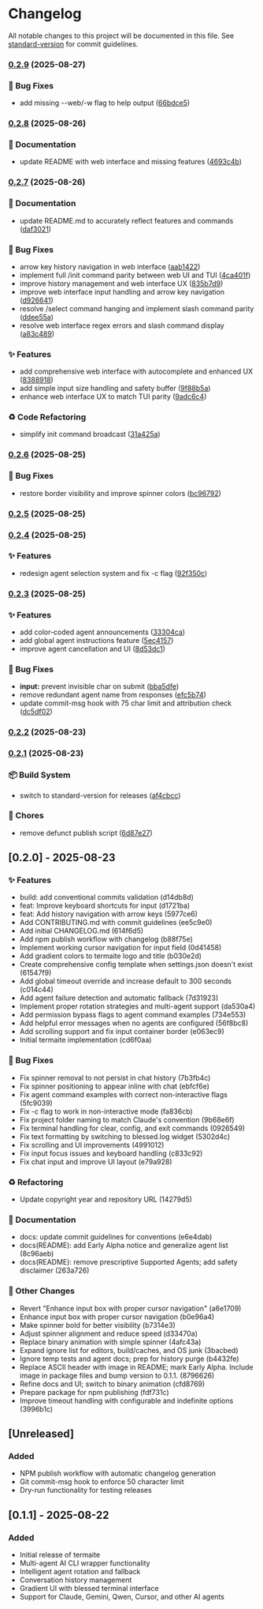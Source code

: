 # Changelog

All notable changes to this project will be documented in this file. See [standard-version](https://github.com/conventional-changelog/standard-version) for commit guidelines.

### [0.2.9](https://github.com/Daxiongmao87/termaite/compare/v0.2.8...v0.2.9) (2025-08-27)


### 🐛 Bug Fixes

* add missing --web/-w flag to help output ([66bdce5](https://github.com/Daxiongmao87/termaite/commit/66bdce506c9b390e72b08ff13e66fffe1fddc165))

### [0.2.8](https://github.com/Daxiongmao87/termaite/compare/v0.2.7...v0.2.8) (2025-08-26)


### 📝 Documentation

* update README with web interface and missing features ([4693c4b](https://github.com/Daxiongmao87/termaite/commit/4693c4b9eaca7fffb95f90d60a3e230cd233be7d))

### [0.2.7](https://github.com/Daxiongmao87/termaite/compare/v0.2.6...v0.2.7) (2025-08-26)


### 📝 Documentation

* update README.md to accurately reflect features and commands ([daf3021](https://github.com/Daxiongmao87/termaite/commit/daf302142f587a19f53995245625442e77384ea1))


### 🐛 Bug Fixes

* arrow key history navigation in web interface ([aab1422](https://github.com/Daxiongmao87/termaite/commit/aab1422d140229eca69f904fd71e90d64d318fb2))
* implement full /init command parity between web UI and TUI ([4ca401f](https://github.com/Daxiongmao87/termaite/commit/4ca401f06ebaa5a7457b72c105d17ab53c4700fc))
* improve history management and web interface UX ([835b7d9](https://github.com/Daxiongmao87/termaite/commit/835b7d9d8f9217cd82092cf6018feaac22c634e4))
* improve web interface input handling and arrow key navigation ([d926641](https://github.com/Daxiongmao87/termaite/commit/d9266417bf769dc2c1de2898b60e5b39e5300f8b))
* resolve /select command hanging and implement slash command parity ([ddee55a](https://github.com/Daxiongmao87/termaite/commit/ddee55ab4d67eb1ae390d0a2ed11607637e5ebfd))
* resolve web interface regex errors and slash command display ([a83c489](https://github.com/Daxiongmao87/termaite/commit/a83c48926c85ee6b3f4cdcb0c29174ed99e1d7c1))


### ✨ Features

* add comprehensive web interface with autocomplete and enhanced UX ([8388918](https://github.com/Daxiongmao87/termaite/commit/8388918f44ba53da1d49668e8147f3cf0b1d6f74))
* add simple input size handling and safety buffer ([9f88b5a](https://github.com/Daxiongmao87/termaite/commit/9f88b5a03d0f424cad4db5c7a05fc74dd30c671a))
* enhance web interface UX to match TUI parity ([9adc6c4](https://github.com/Daxiongmao87/termaite/commit/9adc6c414b709b950a3406999c7c204efef6110d))


### ♻️ Code Refactoring

* simplify init command broadcast ([31a425a](https://github.com/Daxiongmao87/termaite/commit/31a425ab9d5066c4fb9a5784f6c9281a0fc0d8ae))

### [0.2.6](https://github.com/Daxiongmao87/termaite/compare/v0.2.5...v0.2.6) (2025-08-25)


### 🐛 Bug Fixes

* restore border visibility and improve spinner colors ([bc96792](https://github.com/Daxiongmao87/termaite/commit/bc9679210d0d01457836b7fa97b3c3e20753d73c))

### [0.2.5](https://github.com/Daxiongmao87/termaite/compare/v0.2.4...v0.2.5) (2025-08-25)

### [0.2.4](https://github.com/Daxiongmao87/termaite/compare/v0.2.3...v0.2.4) (2025-08-25)


### ✨ Features

* redesign agent selection system and fix -c flag ([92f350c](https://github.com/Daxiongmao87/termaite/commit/92f350cb275141a36a2f06d419886b2e2413945f))

### [0.2.3](https://github.com/Daxiongmao87/termaite/compare/v0.2.2...v0.2.3) (2025-08-25)


### ✨ Features

* add color-coded agent announcements ([33304ca](https://github.com/Daxiongmao87/termaite/commit/33304cad93aa166e1a994edf782da84dbe411ba3))
* add global agent instructions feature ([5ec4157](https://github.com/Daxiongmao87/termaite/commit/5ec415756eda7a65b7575c5994cec769c2bfb477))
* improve agent cancellation and UI ([8d53dc1](https://github.com/Daxiongmao87/termaite/commit/8d53dc1169a2caee451fd9ae22de476c9150a53f))


### 🐛 Bug Fixes

* **input:** prevent invisible char on submit ([bba5dfe](https://github.com/Daxiongmao87/termaite/commit/bba5dfef4654e8b7bf508e26b39f1d541b1dd378))
* remove redundant agent name from responses ([efc5b74](https://github.com/Daxiongmao87/termaite/commit/efc5b741ed24f144ae0bc684f34a396c0c71c297))
* update commit-msg hook with 75 char limit and attribution check ([dc5df02](https://github.com/Daxiongmao87/termaite/commit/dc5df02ae3edc96e737f3adb3a1e77ec46c83713))

### [0.2.2](https://github.com/Daxiongmao87/termaite/compare/v0.2.1...v0.2.2) (2025-08-23)

### [0.2.1](https://github.com/Daxiongmao87/termaite/compare/v0.2.0...v0.2.1) (2025-08-23)


### 📦 Build System

* switch to standard-version for releases ([af4cbcc](https://github.com/Daxiongmao87/termaite/commit/af4cbccff9f43f12aacb0876a0e6910fd07bcfcf))


### 🔧 Chores

* remove defunct publish script ([6d87e27](https://github.com/Daxiongmao87/termaite/commit/6d87e27f27b3a07e060d941d9084ec2c68696b74))

## [0.2.0] - 2025-08-23

### ✨ Features

- build: add conventional commits validation (d14db8d)
- feat: Improve keyboard shortcuts for input (d1721ba)
- feat: Add history navigation with arrow keys (5977ce6)
- Add CONTRIBUTING.md with commit guidelines (ee5c9e0)
- Add initial CHANGELOG.md (614f6d5)
- Add npm publish workflow with changelog (b88f75e)
- Implement working cursor navigation for input field (0d41458)
- Add gradient colors to termaite logo and title (b030e2d)
- Create comprehensive config template when settings.json doesn't exist (61547f9)
- Add global timeout override and increase default to 300 seconds (c014c44)
- Add agent failure detection and automatic fallback (7d31923)
- Implement proper rotation strategies and multi-agent support (da530a4)
- Add permission bypass flags to agent command examples (734e553)
- Add helpful error messages when no agents are configured (56f8bc8)
- Add scrolling support and fix input container border (e063ec9)
- Initial termaite implementation (cd6f0aa)

### 🐛 Bug Fixes

- Fix spinner removal to not persist in chat history (7b3fb4c)
- Fix spinner positioning to appear inline with chat (ebfcf6e)
- Fix agent command examples with correct non-interactive flags (5fc9039)
- Fix -c flag to work in non-interactive mode (fa836cb)
- Fix project folder naming to match Claude's convention (9b68e6f)
- Fix terminal handling for clear, config, and exit commands (0926549)
- Fix text formatting by switching to blessed.log widget (5302d4c)
- Fix scrolling and UI improvements (4991012)
- Fix input focus issues and keyboard handling (c833c92)
- Fix chat input and improve UI layout (e79a928)

### ♻️ Refactoring

- Update copyright year and repository URL (14279d5)

### 📝 Documentation

- docs: update commit guidelines for conventions (e6e4dab)
- docs(README): add Early Alpha notice and generalize agent list (8c96aeb)
- docs(README): remove prescriptive Supported Agents; add safety disclaimer (263a726)

### 🔧 Other Changes

- Revert "Enhance input box with proper cursor navigation" (a6e1709)
- Enhance input box with proper cursor navigation (b0e96a4)
- Make spinner bold for better visibility (b7314e3)
- Adjust spinner alignment and reduce speed (d33470a)
- Replace binary animation with simple spinner (4afc43a)
- Expand ignore list for editors, build/caches, and OS junk (3bacbed)
- Ignore temp tests and agent docs; prep for history purge (b4432fe)
- Replace ASCII header with image in README; mark Early Alpha. Include image in package files and bump version to 0.1.1. (8796626)
- Refine docs and UI; switch to binary animation (cfd8769)
- Prepare package for npm publishing (fdf731c)
- Improve timeout handling with configurable and indefinite options (3996b1c)


## [Unreleased]

### Added
- NPM publish workflow with automatic changelog generation
- Git commit-msg hook to enforce 50 character limit
- Dry-run functionality for testing releases

## [0.1.1] - 2025-08-22

### Added
- Initial release of termaite
- Multi-agent AI CLI wrapper functionality
- Intelligent agent rotation and fallback
- Conversation history management
- Gradient UI with blessed terminal interface
- Support for Claude, Gemini, Qwen, Cursor, and other AI agents
